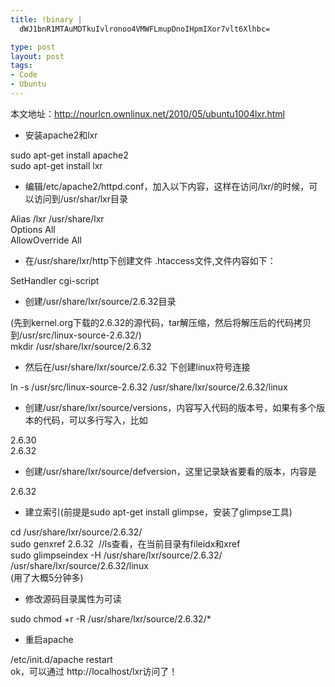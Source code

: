 ```yaml
--- 
title: !binary |
  dWJ1bnR1MTAuMDTkuIvlronoo4VMWFLmupDnoIHpmIXor7vlt6Xlhbc=

type: post
layout: post
tags: 
- Code
- Ubuntu
---
```

本文地址：http://nourlcn.ownlinux.net/2010/05/ubuntu1004lxr.html<br /><ul><li>安装apache2和lxr</li></ul>sudo apt-get install apache2<br />sudo apt-get install lxr<br /><ul><li>编辑/etc/apache2/httpd.conf，加入以下内容，这样在访问/lxr/的时候，可以访问到/usr/shar/lxr目录</li></ul>Alias /lxr /usr/share/lxr<br />Options All<br />AllowOverride All<br /><ul><li>在/usr/share/lxr/http下创建文件 .htaccess文件,文件内容如下：</li></ul>SetHandler cgi-script<br /><ul><li>创建/usr/share/lxr/source/2.6.32目录</li></ul>(先到kernel.org下载的2.6.32的源代码，tar解压缩，然后将解压后的代码拷贝到/usr/src/linux-source-2.6.32/)<br />mkdir /usr/share/lxr/source/2.6.32<br /><ul><li>然后在/usr/share/lxr/source/2.6.32 下创建linux符号连接</li></ul>ln -s /usr/src/linux-source-2.6.32 /usr/share/lxr/source/2.6.32/linux<br /><ul><li>创建/usr/share/lxr/source/versions，内容写入代码的版本号，如果有多个版本的代码，可以多行写入，比如</li></ul>2.6.30<br />2.6.32<br /><ul><li>创建/usr/share/lxr/source/defversion，这里记录缺省要看的版本，内容是</li></ul>2.6.32<br /><ul><li>建立索引(前提是sudo apt-get install glimpse，安装了glimpse工具) </li></ul>cd /usr/share/lxr/source/2.6.32/<br />sudo genxref 2.6.32  //ls查看，在当前目录有fileidx和xref<br />sudo glimpseindex -H /usr/share/lxr/source/2.6.32/ /usr/share/lxr/source/2.6.32/linux<br />(用了大概5分钟多)<br /><ul><li>修改源码目录属性为可读</li></ul>sudo chmod +r -R /usr/share/lxr/source/2.6.32/*<br /><ul><li>重启apache</li></ul>/etc/init.d/apache restart<br />ok，可以通过 http://localhost/lxr访问了！
